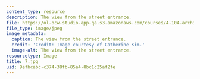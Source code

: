 ```yaml
---
content_type: resource
description: The view from the street entrance.
file: https://ol-ocw-studio-app-qa.s3.amazonaws.com/courses/4-104-architecture-studio-intentions-spring-2005/9efbcabcc37438fb85a48bc1c25af2fe_7.jpg
file_type: image/jpeg
image_metadata:
  caption: The view from the street entrance.
  credit: 'Credit: Image courtesy of Catherine Kim.'
  image-alt: The view from the street entrance.
resourcetype: Image
title: 7.jpg
uid: 9efbcabc-c374-38fb-85a4-8bc1c25af2fe
---
```

